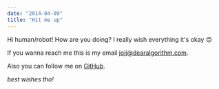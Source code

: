 ```yaml
---
date: "2014-04-09"
title: "Hit me up"
---
```


Hi human/robot! How are you doing? I really wish everything it's okay 😊

If you wanna reach me this is my email joji@dearalgorithm.com.

Also you can follow me on [GitHub](https://github.com/mugiwarafx).

*best wishes tho!*
